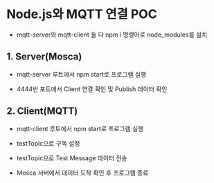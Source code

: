 # Node.js와 MQTT 연결 POC

- mqtt-server와 mqtt-client 둘 다 npm i 명령어로 node_modules를 설치

## 1. Server(Mosca)

- mqtt-server 루트에서 npm start로 프로그램 실행

- 4444번 포트에서 Client 연결 확인 및 Publish 데이터 확인

## 2. Client(MQTT)

- mqtt-client 루트에서 npm start로 프로그램 실행

- testTopic으로 구독 설정

- testTopic으로 Test Message 데이터 전송

- Mosca 서버에서 데이터 도착 확인 후 프로그램 종료
